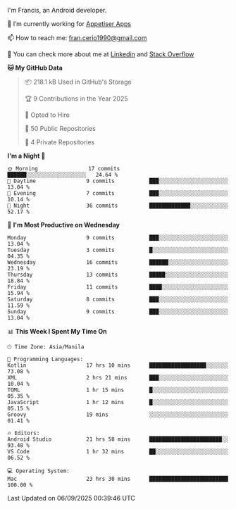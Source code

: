 
I'm Francis, an Android developer.

🔭 I’m currently working for [Appetiser Apps](http://appetiser.com.au)

📫 How to reach me: fran.cerio1990@gmail.com

👀 You can check more about me at [Linkedin](https://www.linkedin.com/in/francerio/) and [Stack Overflow](https://stackoverflow.com/users/1614267/fran-ceriu)



<!--START_SECTION:waka-->
**🐱 My GitHub Data** 

> 📦 218.1 kB Used in GitHub's Storage 
 > 
> 🏆 9 Contributions in the Year 2025
 > 
> 💼 Opted to Hire
 > 
> 📜 50 Public Repositories 
 > 
> 🔑 4 Private Repositories 
 > 
**I'm a Night 🦉** 

```text
🌞 Morning                17 commits          ██████░░░░░░░░░░░░░░░░░░░   24.64 % 
🌆 Daytime                9 commits           ███░░░░░░░░░░░░░░░░░░░░░░   13.04 % 
🌃 Evening                7 commits           ███░░░░░░░░░░░░░░░░░░░░░░   10.14 % 
🌙 Night                  36 commits          █████████████░░░░░░░░░░░░   52.17 % 
```
📅 **I'm Most Productive on Wednesday** 

```text
Monday                   9 commits           ███░░░░░░░░░░░░░░░░░░░░░░   13.04 % 
Tuesday                  3 commits           █░░░░░░░░░░░░░░░░░░░░░░░░   04.35 % 
Wednesday                16 commits          ██████░░░░░░░░░░░░░░░░░░░   23.19 % 
Thursday                 13 commits          █████░░░░░░░░░░░░░░░░░░░░   18.84 % 
Friday                   11 commits          ████░░░░░░░░░░░░░░░░░░░░░   15.94 % 
Saturday                 8 commits           ███░░░░░░░░░░░░░░░░░░░░░░   11.59 % 
Sunday                   9 commits           ███░░░░░░░░░░░░░░░░░░░░░░   13.04 % 
```


📊 **This Week I Spent My Time On** 

```text
🕑︎ Time Zone: Asia/Manila

💬 Programming Languages: 
Kotlin                   17 hrs 10 mins      ██████████████████░░░░░░░   73.08 % 
XML                      2 hrs 21 mins       ███░░░░░░░░░░░░░░░░░░░░░░   10.04 % 
TOML                     1 hr 15 mins        █░░░░░░░░░░░░░░░░░░░░░░░░   05.35 % 
JavaScript               1 hr 12 mins        █░░░░░░░░░░░░░░░░░░░░░░░░   05.15 % 
Groovy                   19 mins             ░░░░░░░░░░░░░░░░░░░░░░░░░   01.41 % 

🔥 Editors: 
Android Studio           21 hrs 58 mins      ███████████████████████░░   93.48 % 
VS Code                  1 hr 32 mins        ██░░░░░░░░░░░░░░░░░░░░░░░   06.52 % 

💻 Operating System: 
Mac                      23 hrs 30 mins      █████████████████████████   100.00 % 
```


 Last Updated on 06/09/2025 00:39:46 UTC
<!--END_SECTION:waka-->
